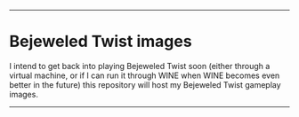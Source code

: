 
***

# Bejeweled Twist images

I intend to get back into playing Bejeweled Twist soon (either through a virtual machine, or if I can run it through WINE when WINE becomes even better in the future) this repository will host my Bejeweled Twist gameplay images.

***
